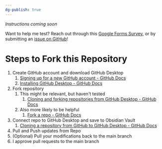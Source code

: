 ```yaml
---
dg-publish: true
---
```

*Instructions coming soon*

Want to help me test? Reach out through this [Google Forms Survey](https://forms.gle/HmYY8zjdgzJQFiWr5), or by submitting an [issue on GitHub](https://github.com/WiseGuru/ccna-definitions-vault/issues/new)!


# Steps to Fork this Repository
1. Create GitHub account and download GitHub Desktop
	1. [Signing up for a new GitHub account - GitHub Docs](https://docs.github.com/en/get-started/signing-up-for-github/signing-up-for-a-new-github-account)
	2. [Installing GitHub Desktop - GitHub Docs](https://docs.github.com/en/desktop/installing-and-authenticating-to-github-desktop/installing-github-desktop)
2. Fork repository
	1. This might be relevant, but haven't tested
		1. [Cloning and forking repositories from GitHub Desktop - GitHub Docs](https://docs.github.com/en/desktop/adding-and-cloning-repositories/cloning-and-forking-repositories-from-github-desktop)
	2. Also more likely to be helpful
		1. [Fork a repo - GitHub Docs](https://docs.github.com/en/get-started/quickstart/fork-a-repo)
3. Connect repo to GitHub Desktop and save to Obsidian Vault
	1. [Cloning a repository from GitHub to GitHub Desktop - GitHub Docs](https://docs.github.com/en/desktop/adding-and-cloning-repositories/cloning-a-repository-from-github-to-github-desktop)
4. Pull and Push updates from Repo
5. (Optional) Pull your modifications back to the main branch
6. I approve pull requests to the main branch

